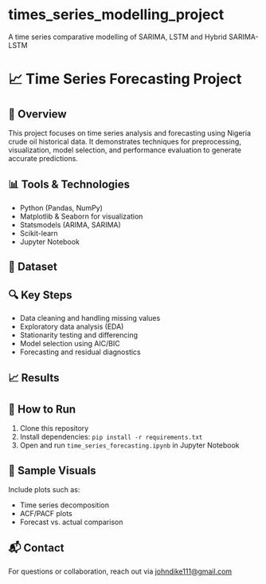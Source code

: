 # times_series_modelling_project
A time series comparative modelling of SARIMA, LSTM and Hybrid SARIMA-LSTM 

# 📈 Time Series Forecasting Project

## 🧠 Overview
This project focuses on time series analysis and forecasting using Nigeria crude oil historical data. It demonstrates techniques for preprocessing, visualization, model selection, and performance evaluation to generate accurate predictions.

## 📊 Tools & Technologies
- Python (Pandas, NumPy)
- Matplotlib & Seaborn for visualization
- Statsmodels (ARIMA, SARIMA)
- Scikit-learn
- Jupyter Notebook

## 📁 Dataset

## 🔍 Key Steps
- Data cleaning and handling missing values
- Exploratory data analysis (EDA)
- Stationarity testing and differencing
- Model selection using AIC/BIC
- Forecasting and residual diagnostics

## 📈 Results

## 🚀 How to Run
1. Clone this repository
2. Install dependencies: `pip install -r requirements.txt`
3. Open and run `time_series_forecasting.ipynb` in Jupyter Notebook

## 📸 Sample Visuals
Include plots such as:
- Time series decomposition
- ACF/PACF plots
- Forecast vs. actual comparison

## 📬 Contact
For questions or collaboration, reach out via johndike111@gmail.com
